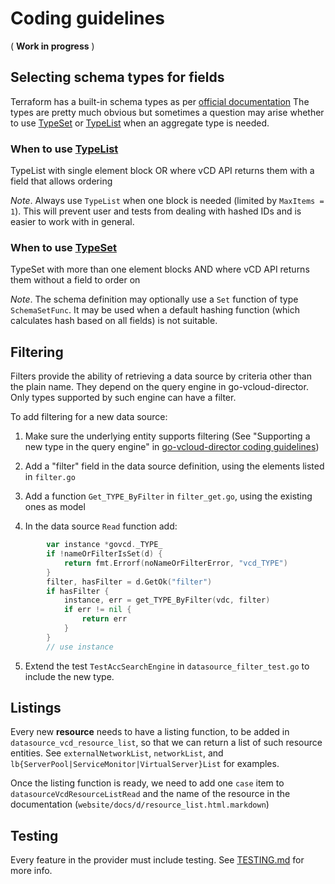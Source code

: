 # Coding guidelines


( **Work in progress** )

## Selecting schema types for fields 

Terraform has a built-in schema types as per [official documentation](https://www.terraform.io/docs/extend/schemas/schema-types.html)
The types are pretty much obvious but sometimes a question may arise whether to use
[TypeSet](https://www.terraform.io/docs/extend/schemas/schema-types.html#typeset) or
[TypeList](https://www.terraform.io/docs/extend/schemas/schema-types.html#typelist)
when an aggregate type is needed.

### When to use [TypeList](https://www.terraform.io/docs/extend/schemas/schema-types.html#typelist)

TypeList with single element block OR where vCD API returns them with a field that allows ordering

*Note*. Always use `TypeList` when one block is needed (limited by `MaxItems = 1`). This will prevent
user and tests from dealing with hashed IDs and is easier to work with in general.

### When to use [TypeSet](https://www.terraform.io/docs/extend/schemas/schema-types.html#typeset)

TypeSet with more than one element blocks AND where vCD API returns them without a field to order on

*Note*. The schema definition may optionally use a `Set` function of type `SchemaSetFunc`. It may be
used when a default hashing function (which calculates hash based on all fields) is not suitable.

## Filtering

Filters provide the ability of retrieving a data source by criteria other than the plain name. They depend on
the query engine in go-vcloud-director. Only types supported by such engine can have a filter.

To add filtering for a new data source:

1. Make sure the underlying entity supports filtering (See "Supporting a new type in the query engine" in 
[go-vcloud-director coding guidelines](https://github.com/vmware/go-vcloud-director/blob/main/CODING_GUIDELINES.md))

2. Add a "filter" field in the data source definition, using the elements listed in `filter.go`

3. Add a function `Get_TYPE_ByFilter` in `filter_get.go`, using the existing ones as model

4. In the data source `Read` function add:

```go
        var instance *govcd._TYPE_
		if !nameOrFilterIsSet(d) {
			return fmt.Errorf(noNameOrFilterError, "vcd_TYPE")
		}
		filter, hasFilter = d.GetOk("filter")
		if hasFilter {
			instance, err = get_TYPE_ByFilter(vdc, filter)
			if err != nil {
				return err
			}
		}
        // use instance
```

5. Extend the test `TestAccSearchEngine` in `datasource_filter_test.go` to include the new type.


## Listings

Every new **resource** needs to have a listing function, to be added in `datasource_vcd_resource_list`, so that we can
return a list of such resource entities.
See `externalNetworkList`, `networkList`, and `lb{ServerPool|ServiceMonitor|VirtualServer}List` for examples.

Once the listing function is ready, we need to add one `case` item to `datasourceVcdResourceListRead` and the name of
the resource in the documentation (`website/docs/d/resource_list.html.markdown`)

## Testing

Every feature in the provider must include testing. See
[TESTING.md](https://github.com/vmware/terraform-provider-vcd/blob/main/TESTING.md)
for more info.
